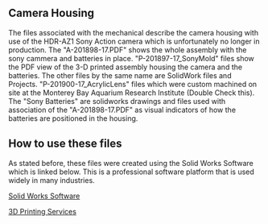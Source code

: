 ## Camera Housing

  The files associated with the mechanical describe the camera housing with use of the HDR-AZ1 Sony Action camera which is unfortunately no longer in production. The "A-201898-17.PDF" shows the whole assembly with the sony cammera and batteries in place.
  "P-201897-17_SonyMold" files show the PDF view of the 3-D printed assembly housing the camera and the batteries. The other files by the same name are SolidWork files and Projects. "P-201900-17_AcrylicLens" files which were custom machined on site at the Monterey Bay Aquarium Research Institute (Double Check this).
  The "Sony Batteries" are solidworks drawings and files used with association of the "A-201898-17.PDF" as visual indicators of how the batteries are positioned in the housing. 

## How to use these files

As stated before, these files were created using the Solid Works Software which is linked below. This is a professional software platform that is used widely in many industries.

[Solid Works Software](https://www.solidworks.com)

[3D Printing Services](https://3space.com/3d-printing-ppc?gclid=CjwKCAjw1_PqBRBIEiwA71rmte2ELk5xJ86E6CFk6ArePkv97ztjzFWGFQ25XP00T4se_XzOaefN1xoC2_sQAvD_BwE)
